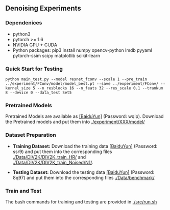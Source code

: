 ## Denoising Experiments

### Dependenices
* python3
* pytorch >= 1.6
* NVIDIA GPU + CUDA
* Python packages: pip3 install numpy opencv-python lmdb pyyaml pytorch-ssim scipy matplotlib scikit-learn

### Quick Start for Testing
```
python main_test.py --model resnet_fconv --scale 1 --pre_train ../experiment/FConv/model/model_best.pt --save ../experiment/FConv/ --kernel_size 5 --n_resblocks 16 --n_feats 32 --res_scale 0.1 --tranNum 8 --device 0 --data_test Set5
```

### Pretrained Models
Pretrained Models are available as [[BaiduYun]](https://pan.baidu.com/s/1UIc4YB8KhaZLH_z_4TgXhg) (Password: wqip). Download the Pretrained models and put them into [./experiment/XXX/model/](./experiment/)
### Dataset Preparation
* **Training Dataset:**
Download the training data [[BaiduYun]](https://pan.baidu.com/s/1kDFFnU78mAszUZdfeqzcNQ) (Password: ssr9) and put them into the corresponding files [./Data/DIV2K/DIV2K_train_HR/](./Data/DIV2K/DIV2K_train_HR/) and [./Data/DIV2K/DIV2K_train_Noised/N1/](./Data/DIV2K/DIV2K_train_Noised/N1/).

* **Testing Dataset:**
Download the testing data [[BaiduYun]](https://pan.baidu.com/s/1Iz2m8RMSQaC7aeQEnPv2Cg) (Password: 8q97) and put them into the corresponding files [./Data/benchmark/](./Data/benchmark/)

### Train and Test
The bash commands for training and testing are provided in [./src/run.sh](./src/run.sh)
